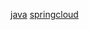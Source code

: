 [java](https://github.com/wjxos/2020-11/blob/main/docs/java.MD)
[springcloud](https://github.com/wjxos/2020-11/blob/main/docs/rabbitMQ.MD)
